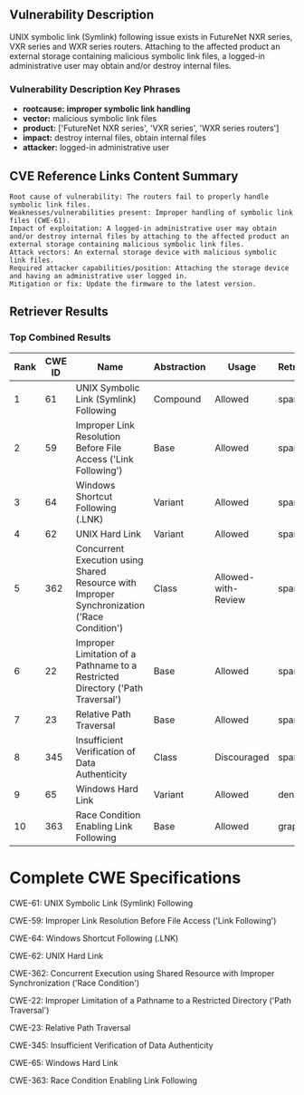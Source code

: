 ## Vulnerability Description
UNIX symbolic link (Symlink) following issue exists in FutureNet NXR series, VXR series and WXR series routers. Attaching to the affected product an external storage containing malicious symbolic link files, a logged-in administrative user may obtain and/or destroy internal files.

### Vulnerability Description Key Phrases
- **rootcause:** **improper symbolic link handling**
- **vector:** malicious symbolic link files
- **product:** ['FutureNet NXR series', 'VXR series', 'WXR series routers']
- **impact:** destroy internal files, obtain internal files
- **attacker:** logged-in administrative user

## CVE Reference Links Content Summary
```
Root cause of vulnerability: The routers fail to properly handle symbolic link files.
Weaknesses/vulnerabilities present: Improper handling of symbolic link files (CWE-61).
Impact of exploitation: A logged-in administrative user may obtain and/or destroy internal files by attaching to the affected product an external storage containing malicious symbolic link files.
Attack vectors: An external storage device with malicious symbolic link files.
Required attacker capabilities/position: Attaching the storage device and having an administrative user logged in.
Mitigation or fix: Update the firmware to the latest version.
```

## Retriever Results

### Top Combined Results

| Rank | CWE ID | Name | Abstraction | Usage  | Retrievers | Individual Scores |
|------|--------|------|-------------|-------|------------|-------------------|
| 1 | 61 | UNIX Symbolic Link (Symlink) Following | Compound | Allowed | sparse | 0.333 |
| 2 | 59 | Improper Link Resolution Before File Access ('Link Following') | Base | Allowed | sparse | 0.304 |
| 3 | 64 | Windows Shortcut Following (.LNK) | Variant | Allowed | sparse | 0.263 |
| 4 | 62 | UNIX Hard Link | Variant | Allowed | sparse | 0.239 |
| 5 | 362 | Concurrent Execution using Shared Resource with Improper Synchronization ('Race Condition') | Class | Allowed-with-Review | sparse | 0.224 |
| 6 | 22 | Improper Limitation of a Pathname to a Restricted Directory ('Path Traversal') | Base | Allowed | sparse | 0.222 |
| 7 | 23 | Relative Path Traversal | Base | Allowed | sparse | 0.213 |
| 8 | 345 | Insufficient Verification of Data Authenticity | Class | Discouraged | sparse | 0.210 |
| 9 | 65 | Windows Hard Link | Variant | Allowed | dense | 0.560 |
| 10 | 363 | Race Condition Enabling Link Following | Base | Allowed | graph | 0.003 |



# Complete CWE Specifications

CWE-61: UNIX Symbolic Link (Symlink) Following

CWE-59: Improper Link Resolution Before File Access ('Link Following')

CWE-64: Windows Shortcut Following (.LNK)

CWE-62: UNIX Hard Link

CWE-362: Concurrent Execution using Shared Resource with Improper Synchronization ('Race Condition')

CWE-22: Improper Limitation of a Pathname to a Restricted Directory ('Path Traversal')

CWE-23: Relative Path Traversal

CWE-345: Insufficient Verification of Data Authenticity

CWE-65: Windows Hard Link

CWE-363: Race Condition Enabling Link Following